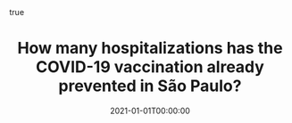 ---
title : "How many hospitalizations has the COVID-19 vaccination already prevented in São Paulo?"
date : 2021-01-01T00:00:00
draft : false 

# Authors. Comma separated list, e.g. `["Bob Smith", "David Jones"]`.
authors : [admin, L. S. Bastos, M. Izbicki, H. F. Lopes, T. M. dos Santos]

# Publication type.
# Legend:
# 0 : Uncategorized
# 1 : Conference paper
# 2 : Journal article
# 3 : Manuscript
# 4 : Report
# 5 : Book
# 6 : Book section
publication_types : ["2"]

# Publication name and optional abbreviated version.
publication : "Clinics"
#publication_short : "In *ICMEW*"

# Abstract and optional shortened version.
abstract : ""
abstract_short : ""

# Featured image thumbnail (optional)
image_preview : ""

# Is this a selected publication? (true/false)
selected : false

# Projects (optional).
#   Associate this publication with one or more of your projects.
#   Simply enter your project's filename without extension.
#   E.g. `projects : ["deep-learning"]` references `content/project/deep-learning.md`.
#   Otherwise, set `projects : []`.
# projects : ["example-external-project"]

# Tags (optional).
#   Set `tags : []` for no tags, or use the form `tags : ["A Tag", "Another Tag"]` for one or more tags.
tags : []

# Links (optional).
url_pdf : "https://www.clinicsjournal.com/article/how-many-hospitalizations-has-the-covid-19-vaccination-already-prevented-in-sao-paulo/"
#url_preprint : "https://arxiv.org/pdf/1306.1238.pdf"
#url_code : "http://www.stat.cmu.edu/~pfreeman/midlib.tar.gz"
#url_dataset : "#"
#url_project : "#"
#url_slides : "#"
#url_video : "#"
#url_poster : "#"
#url_source : "#"

# Custom links (optional).
#   Uncomment line below to enable. For multiple links, use the form `[{...}, {...}, {...}]`.
#url_custom : [{name : "Custom Link", url : "http://example.org"}]

# Does this page contain LaTeX math? (true/false)
math : true

# Does this page require source code highlighting? (true/false)
highlight : true

---